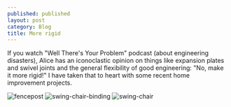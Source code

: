 ```yaml
---
published: published 
layout: post 
category: Blog
title: More rigid
---
```

If you watch "Well There's Your Problem" podcast (about engineering disasters),
Alice has an iconoclastic opinion on things like expansion plates and swivel
joints and the general flexibility of good engineering: "No, make it more
rigid!" I have taken that to heart with some recent home improvement projects.

<!--excerpt-->

![fencepost](/images/2023-09-12-more-rigid/fencepost.jpg)
![swing-chair-binding](/images/2023-09-12-more-rigid/swing-chair-binding.jpg)
![swing-chair](/images/2023-09-12-more-rigid/swing-chair.jpg)